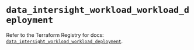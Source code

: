 # `data_intersight_workload_workload_deployment`

Refer to the Terraform Registry for docs: [`data_intersight_workload_workload_deployment`](https://registry.terraform.io/providers/ciscodevnet/intersight/1.0.71/docs/data-sources/workload_workload_deployment).
